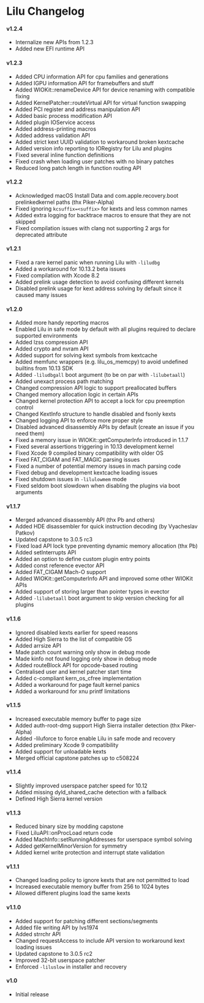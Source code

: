Lilu Changelog
==============

#### v1.2.4
- Internalize new APIs from 1.2.3
- Added new EFI runtime API

#### v1.2.3
- Added CPU information API for cpu families and generations
- Added IGPU information API for framebuffers and stuff
- Added WIOKit::renameDevice API for device renaming with compatible fixing
- Added KernelPatcher::routeVirtual API for virtual function swapping
- Added PCI register and address manipulation API
- Added basic process modification API
- Added plugin IOService access
- Added address-printing macros
- Added address validation API
- Added strict kext UUID validation to workaround broken kextcache
- Added version info reporting to IORegistry for Lilu and plugins
- Fixed several inline function definitions
- Fixed crash when loading user patches with no binary patches
- Reduced long patch length in function routing API

#### v1.2.2
- Acknowledged macOS Install Data and com.apple.recovery.boot prelinkedkernel paths (thx Piker-Alpha)
- Fixed ignoring `kcsuffix=<suffix>` for kexts and less common names
- Added extra logging for backtrace macros to ensure that they are not skipped
- Fixed compilation issues with clang not supporting 2 args for deprecated attribute

#### v1.2.1
- Fixed a rare kernel panic when running Lilu with `-liludbg`
- Added a workaround for 10.13.2 beta issues
- Fixed compilation with Xcode 8.2
- Added prelink usage detection to avoid confusing different kernels
- Disabled prelink usage for kext address solving by default since it caused many issues

#### v1.2.0
- Added more handy reporting macros
- Enabled Lilu in safe mode by default with all plugins required to declare supported environments
- Added lzss compression API
- Added crypto and nvram API
- Added support for solving kext symbols from kextcache
- Added memfunc wrappers (e.g. lilu_os_memcpy) to avoid undefined builtins from 10.13 SDK
- Added `-liludbgall` boot argument (to be on par with `-lilubetaall`)
- Added unexact process path matching
- Changed compression API logic to support preallocated buffers
- Changed memory allocation logic in certain APIs
- Changed kernel protection API to accept a lock for cpu preemption control
- Changed KextInfo structure to handle disabled and fsonly kexts
- Changed logging API to enforce more proper style
- Disabled advanced disassembly APIs by default (create an issue if you need them)
- Fixed a memory issue in WIOKit::getComputerInfo introduced in 1.1.7
- Fixed several assertions triggering in 10.13 development kernel
- Fixed Xcode 9 compiled binary compatibility with older OS
- Fixed FAT_CIGAM and FAT_MAGIC parsing issues
- Fixed a number of potential memory issues in mach parsing code
- Fixed debug and development kextcache loading issues
- Fixed shutdown issues in `-lilulowmem` mode
- Fixed seldom boot slowdown when disabling the plugins via boot arguments

#### v1.1.7
- Merged advanced disassembly API (thx Pb and others)
- Added HDE disassembler for quick instruction decoding (by Vyacheslav Patkov)
- Updated capstone to 3.0.5 rc3
- Fixed load API lock type preventing dynamic memory allocation (thx Pb)
- Added setInterrupts API
- Added an option to define custom plugin entry points
- Added const reference evector API
- Added FAT_CIGAM Mach-O support
- Added WIOKit::getComputerInfo API and improved some other WIOKit APIs
- Added support of storing larger than pointer types in evector
- Added `-lilubetaall` boot argument to skip version checking for all plugins

#### v1.1.6
- Ignored disabled kexts earlier for speed reasons
- Added High Sierra to the list of compatible OS
- Added arrsize API
- Made patch count warning only show in debug mode
- Made kinfo not found logging only show in debug mode
- Added routeBlock API for opcode-based routing
- Centralised user and kernel patcher start time
- Added c-compliant kern_os_cfree implementation
- Added a workaround for page fault kernel panics
- Added a workaround for xnu printf limitations

#### v1.1.5
- Increased executable memory buffer to page size
- Added auth-root-dmg support High Sierra installer detection (thx Piker-Alpha)
- Added -liluforce to force enable Lilu in safe mode and recovery
- Added preliminary Xcode 9 compatibility
- Added support for unloadable kexts
- Merged official capstone patches up to c508224

#### v1.1.4
- Slightly improved userspace patcher speed for 10.12
- Added missing dyld_shared_cache detection with a fallback
- Defined High Sierra kernel version

#### v1.1.3
- Reduced binary size by modding capstone
- Fixed LiluAPI::onProcLoad return code
- Added MachInfo::setRunningAddresses for userspace symbol solving
- Added getKernelMinorVersion for symmetry
- Added kernel write protection and interrupt state validation

#### v1.1.1
- Changed loading policy to ignore kexts that are not permitted to load
- Increased executable memory buffer from 256 to 1024 bytes
- Allowed different plugins load the same kexts

#### v1.1.0
- Added support for patching different sections/segments
- Added file writing API by lvs1974
- Added strrchr API
- Changed requestAccess to include API version to workaround kext loading issues
- Updated capstone to 3.0.5 rc2
- Improved 32-bit userspace patcher
- Enforced `-liluslow` in installer and recovery

#### v1.0
- Initial release
